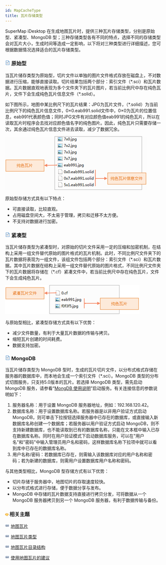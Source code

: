 ```yaml
---
id: MapCacheType
title: 瓦片存储类型
---
```

SuperMap iDesktop 在生成地图瓦片时，提供三种瓦片存储类型，分别是原始型、紧凑型、MongoDB
型；三种存储类型各有不同的特点，选择不同的存储类型会对瓦片大小，生成时间等造成一定影响，以下将对三种类型进行详细描述，您可根据数据情况选择适合的瓦片存储类型。

### ![](../img/read.gif) 原始型

当瓦片储存类型为原始型，切片文件以单独的图片文件格式存放在磁盘上，不对数据进行压缩，能够直接读取。切片结果包括两个部分：索引文件（\*.sci）和瓦片数据。瓦片数据直观地表现为多个文件夹下的瓦片图片，若当前比例尺中存在纯色瓦片，文件下会生成纯色瓦片信息文件（\*.solid）。

如下图所示，地图中某比例尺下的瓦片结果：JPG为瓦片文件，（\*.solid）为当前比例尺下的纯色瓦片信息文件，0×0.eab991.solid文件中，0×0为瓦片的位置信息，eab991代表颜色值；同时JPG文件有对应颜色值eab991的纯色瓦片，所以在读取瓦片时程序会去找对应颜色值名字的纯色图片。因此，纯色瓦片只需要存储一次，其余通过纯色瓦片信息文件进去读取，减少了数据冗余。

![](img/OriginCache.png)  
  
原始型存储方式具有以下特点：

  * 可直接读取，比较直观。
  * 占用磁盘空间大，不太易于管理，拷贝和迁移不太方便。
  * 不支持对数据进行加密。

### ![](../img/read.gif) 紧凑型

当瓦片储存类型为紧凑型时，对原始的切片文件采用一定的压缩和加密机制，在结构上采用一组文件替代原始的图片格式的瓦片机制。此时，不同比例尺文件夹下的瓦片数据将表现为一组文件，该组文件包括两个部分：索引文件（\*.sci）和瓦片数据。其中瓦片数据在结构上采用一组文件替代原始的图片格式，不同比例尺文件夹下的瓦片数据将存储在（\*.cf）紧凑文件中，若当前比例尺中存在纯色瓦片，文件下会生成纯色瓦片。

![](img/compactCache.png)  
  
与原始型相比，紧凑型存储方式具有以下优势：

  * 减少文件数量，有利于大量瓦片数据的传输与拷贝。
  * 缩短瓦片创建的时间耗费。
  * 数据支持加密。

### ![](../img/read.gif) MongoDB

当瓦片储存类型为 MongoDB 型时，生成的瓦片切片文件，以分布式格式存储在服务器的数据库中，而本地会生成一个索引文件（*.sci）。MongoDB
类型的分布式切图服务，只支持5.0版本的瓦片。若选择 MongoDB 类型，需先启动 MongoDB 服务，请参看“[MongDB
使用说明](../../../Features/TechDocument/MongoDBDatabaseGuide)”启动服务。有关连接信息的参数说明如下：

  1. 服务器名称：用于设置 MongoDB 服务器地址，例如：192.168.120.42。
  2. 数据库名称：用于设置数据库名称。若服务器是以非用户验证方式启动 MongoDB，则可单击下拉按钮选择服务器中已存在的数据库，或直接输入新数据库名称创建一个数据库；若服务器以用户验证方式启动 MongoDB，则不支持新建数据库，也不能读取到已有的数据库名称，只能在文本框中输入已存在数据库名称。同时在用户验证模式下启动数据库服务，可以在"用户名"和"密码"中输入管理员用户名和密码，这样数据库名称下拉项中就可以看到库中已存在的数据库名称。
  3. 用户名称/密码：若数据库已存在，则需输入该数据库对应的用户名称和密码；若为新建的数据库，则需用户设置数据库用户名称和密码。

与其他类型相比，MongoDB 型存储方式有以下优势：

  * 切片存储于服务器中，地图切片的存取速度较快。
  * 以分布式格式进行存储，便于数据分享与发布。
  * MongoDB 中存储的瓦片数据支持直接进行拷贝分发，可将数据从一个 MongoDB 服务器拷贝到另一个 MongoDB 服务器，有利于数据传输与备份。

### ![](../img/seealso.png)相关主题

![](../img/smalltitle.png)  [地图瓦片](MapTiles)

![](../img/smalltitle.png)  [地图瓦片类型](TilesType)

![](../img/smalltitle.png)  [地图瓦片目录结构](MapCacheFolder)

![](../img/smalltitle.png)  [使用地图瓦片的建议](AdviceAboutMapCache)